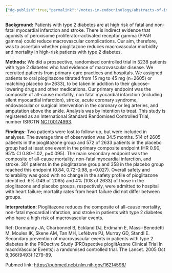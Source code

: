 ```yaml
---
{"dg-publish":true,"permalink":"/notes-in-endocrinology/abstracts-of-important-trials/pr-oactive-study/"}
---
```


**Background:** Patients with type 2 diabetes are at high risk of fatal and non-fatal myocardial infarction and stroke. There is indirect evidence that agonists of peroxisome proliferator-activated receptor gamma (PPAR gamma) could reduce macrovascular complications. Our aim, therefore, was to ascertain whether pioglitazone reduces macrovascular morbidity and mortality in high-risk patients with type 2 diabetes.

**Methods:** We did a prospective, randomised controlled trial in 5238 patients with type 2 diabetes who had evidence of macrovascular disease. We recruited patients from primary-care practices and hospitals. We assigned patients to oral pioglitazone titrated from 15 mg to 45 mg (n=2605) or matching placebo (n=2633), to be taken in addition to their glucose-lowering drugs and other medications. Our primary endpoint was the composite of all-cause mortality, non fatal myocardial infarction (including silent myocardial infarction), stroke, acute coronary syndrome, endovascular or surgical intervention in the coronary or leg arteries, and amputation above the ankle. Analysis was by intention to treat. This study is registered as an International Standard Randomised Controlled Trial, number ISRCTN [NCT00174993](http://clinicaltrials.gov/show/NCT00174993 "See in ClinicalTrials.gov").

**Findings:** Two patients were lost to follow-up, but were included in analyses. The average time of observation was 34.5 months. 514 of 2605 patients in the pioglitazone group and 572 of 2633 patients in the placebo group had at least one event in the primary composite endpoint (HR 0.90, 95% CI 0.80-1.02, p=0.095). The main secondary endpoint was the composite of all-cause mortality, non-fatal myocardial infarction, and stroke. 301 patients in the pioglitazone group and 358 in the placebo group reached this endpoint (0.84, 0.72-0.98, p=0.027). Overall safety and tolerability was good with no change in the safety profile of pioglitazone identified. 6% (149 of 2065) and 4% (108 of 2633) of those in the pioglitazone and placebo groups, respectively, were admitted to hospital with heart failure; mortality rates from heart failure did not differ between groups.

**Interpretation:** Pioglitazone reduces the composite of all-cause mortality, non-fatal myocardial infarction, and stroke in patients with type 2 diabetes who have a high risk of macrovascular events.

Ref: Dormandy JA, Charbonnel B, Eckland DJ, Erdmann E, Massi-Benedetti M, Moules IK, Skene AM, Tan MH, Lefèbvre PJ, Murray GD, Standl E. Secondary prevention of macrovascular events in patients with type 2 diabetes in the PROactive Study (PROspective pioglitAzone Clinical Trial In macroVascular Events): a randomised controlled trial. The Lancet. 2005 Oct 8;366(9493):1279-89.

Pubmed link: https://pubmed.ncbi.nlm.nih.gov/16214598/